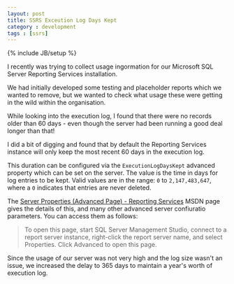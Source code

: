 ```yaml
---
layout: post
title: SSRS Exceution Log Days Kept
category : development
tags : [ssrs]
---
```


{% include JB/setup %}

I recently was trying to collect usage ingormation for our Microsoft SQL Server Reporting Services installation.

We had initially developed some testing and placeholder reports which we wanted to remove, but we wanted to check what usage these were getting in the wild within the organisation.

While looking into the execution log, I found that there were no records older than 60 days - even though the server had been running a good deal longer than that!

I did a bit of digging and found that by default the Reporting Services instance will only keep the most recent 60 days in the execution log.

This duration can be configured via the `ExecutionLogDaysKept` advanced property which can be set on the server. The value is the time in days for log entries to be kept. Valid values are in the range: `0` to `2,147,483,647`, where a `0` indicates that entries are never deleted.

The [Server Properties (Advanced Page) - Reporting Services](http://technet.microsoft.com/en-us/library/bb934303%28v=sql.105%29.aspx) MSDN page gives the details of this, and many other advanced server confiuratio parameters. You can access them as follows:

>To open this page, start SQL Server Management Studio, connect to a report server instance, right-click the report server name, and select Properties. Click Advanced to open this page.

Since the usage of our server was not very high and the log size wasn't an issue, we increased the delay to 365 days to maintain a year's worth of execution log.
